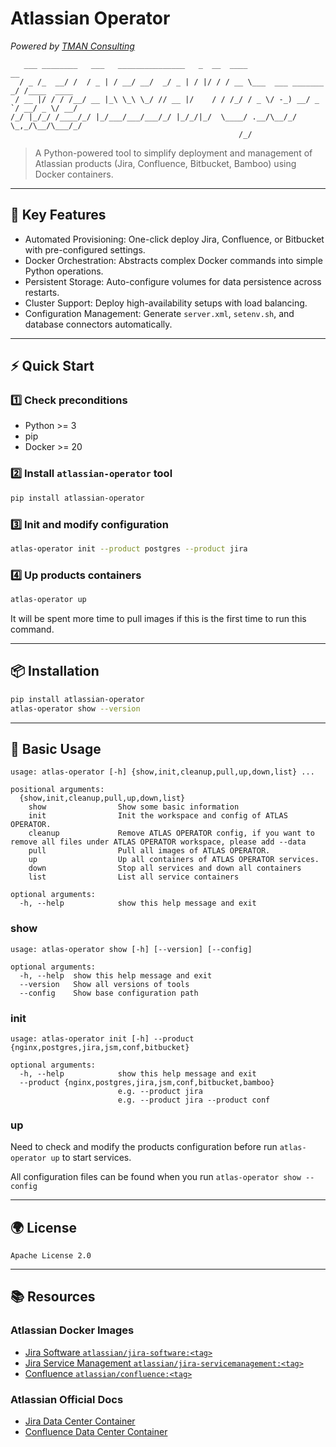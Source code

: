 # Atlassian Operator

*Powered by [TMAN Consulting](https://en.tman.ltd)*

```text
   ___ ________   ___   _______________   _  __  ____                    __          
  / _ /_  __/ /  / _ | / __/ __/  _/ _ | / |/ / / __ \___  ___ _______ _/ /____  ____
 / __ |/ / / /__/ __ |_\ \_\ \_/ // __ |/    / / /_/ / _ \/ -_) __/ _ `/ __/ _ \/ __/
/_/ |_/_/ /____/_/ |_/___/___/___/_/ |_/_/|_/  \____/ .__/\__/_/  \_,_/\__/\___/_/   
                                                   /_/                               
```

> A Python-powered tool to simplify deployment and management of Atlassian products (Jira, Confluence, Bitbucket, Bamboo) using Docker containers.

----

## 🚀 Key Features

- Automated Provisioning: One-click deploy Jira, Confluence, or Bitbucket with pre-configured settings.
- Docker Orchestration: Abstracts complex Docker commands into simple Python operations.
- Persistent Storage: Auto-configure volumes for data persistence across restarts.
- Cluster Support: Deploy high-availability setups with load balancing.
- Configuration Management: Generate `server.xml`, `setenv.sh`, and database connectors automatically.

----

## ⚡️ Quick Start

### 1️⃣ Check preconditions

- Python >= 3
- pip
- Docker >= 20

### 2️⃣ Install `atlassian-operator` tool

```bash
pip install atlassian-operator
```

### 3️⃣ Init and modify configuration

```bash
atlas-operator init --product postgres --product jira
```

### 4️⃣ Up products containers

```bash
atlas-operator up 
```

It will be spent more time to pull images if this is the first time to run this command. 

----

## 📦 Installation

```bash
pip install atlassian-operator
atlas-operator show --version
```

----

## 🍺 Basic Usage

```text
usage: atlas-operator [-h] {show,init,cleanup,pull,up,down,list} ...

positional arguments:
  {show,init,cleanup,pull,up,down,list}
    show                Show some basic information
    init                Init the workspace and config of ATLAS OPERATOR.
    cleanup             Remove ATLAS OPERATOR config, if you want to remove all files under ATLAS OPERATOR workspace, please add --data
    pull                Pull all images of ATLAS OPERATOR.
    up                  Up all containers of ATLAS OPERATOR services.
    down                Stop all services and down all containers
    list                List all service containers

optional arguments:
  -h, --help            show this help message and exit
```

### show

```text
usage: atlas-operator show [-h] [--version] [--config]

optional arguments:
  -h, --help  show this help message and exit
  --version   Show all versions of tools
  --config    Show base configuration path
```

### init

```text
usage: atlas-operator init [-h] --product {nginx,postgres,jira,jsm,conf,bitbucket}

optional arguments:
  -h, --help            show this help message and exit
  --product {nginx,postgres,jira,jsm,conf,bitbucket,bamboo}
                        e.g. --product jira 
                        e.g. --product jira --product conf
```

### up

Need to check and modify the products configuration before run `atlas-operator up` to start services.

All configuration files can be found when you run `atlas-operator show --config` 

----

## 🌍 License

`Apache License 2.0`

----

## 📚 Resources

### Atlassian Docker Images

- [Jira Software `atlassian/jira-software:<tag>`](https://hub.docker.com/r/atlassian/jira-software)
- [Jira Service Management `atlassian/jira-servicemanagement:<tag>`](https://hub.docker.com/r/atlassian/jira-servicemanagement)
- [Confluence `atlassian/confluence:<tag>`](https://hub.docker.com/r/atlassian/confluence)

### Atlassian Official Docs

- [Jira Data Center Container](https://atlassian.github.io/data-center-helm-charts/containers/JIRA/)
- [Confluence Data Center Container](https://atlassian.github.io/data-center-helm-charts/containers/CONFLUENCE/)